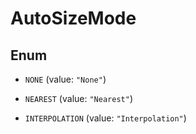 
# AutoSizeMode

## Enum


* `NONE` (value: `"None"`)

* `NEAREST` (value: `"Nearest"`)

* `INTERPOLATION` (value: `"Interpolation"`)



